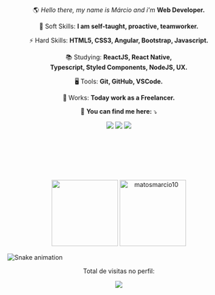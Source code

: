  
<p align="center"> 
 🌎 <em>Hello there, my name is Márcio and i'm </em> <strong>Web Developer.</strong>
</p>

<p align="center">
 🧬 Soft Skills: <strong> I am self-taught, proactive, teamworker. </strong>
</p>
 
<p align="center">
 ⚡ Hard Skills: <strong>HTML5, CSS3, Angular, Bootstrap, Javascript. </strong> 
</p> 

<p align="center">
 📚 Studying: <strong>ReactJS, React Native, <br> Typescript, Styled Components, NodeJS, UX.</strong>
</p>

<p align="center">
 🖥️ Tools: <strong>Git, GitHub, VSCode. </strong> 
</p> 
 
<p align="center">
 💼 Works: <strong>Today work as a Freelancer.</strong>
</p>
 
<p align="center">
 📧 <strong>You can find me here:</strong> ⤵️
</p>

<div>
 
<p align="center">
  <a href="https://mail.google.com/mail/u/?authuser=marciomatos1096@gmail.com" alt="Gmail">
  <img src="https://img.shields.io/badge/-Gmail-1C1C1C?style=for-the-badge&logo=Gmail&logoColor=0061C3" /></a>
 
  <a href="https://www.linkedin.com/in/márcio-matos-b7945215b/" alt="Linkedin">
   <img src="https://img.shields.io/badge/LinkedIn-1C1C1C?style=for-the-badge&logo=linkedin&logoColor=0061C3"></a>
 
 
 <a href="https://www.instagram.com/matos_marcio10/" alt="Instagram">
   <img src="https://img.shields.io/badge/Instagram-1C1C1C?style=for-the-badge&logo=instagram&logoColor=0061C3"></a>
 
 </p>
</div>

<br />
<br />
<br /> 
<br /> 
<br />



<p align="center" >
  <img height="150em" src="https://github-readme-stats.vercel.app/api?username=matosmarcio10&show_icons=true&theme=0061C3&bg_color=181818&text_color=fff"  />
  
  <img height="150em" src="https://github-readme-stats.vercel.app/api/top-langs?username=matosmarcio10&show_icons=true&theme=0061C3&bg_color=181818&text_color=fff&layout=compact" alt="matosmarcio10" />
</p>


  
 ![Snake animation](https://github.com/matosmarcio10/matosmarcio10/blob/output/github-contribution-grid-snake.svg)
  
<div align="center">
<p>Total de visitas no perfil:</p>
<p>
    <img src="https://profile-counter.glitch.me/matosmarcio10/count.svg"/>
</p>
</div>
